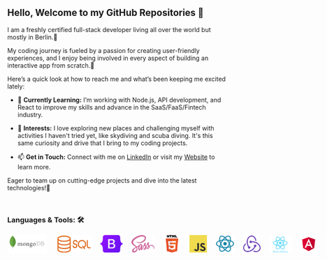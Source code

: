 <!--

- 🔭 I’m currently working on ...
- 🌱 I’m currently learning ...
- 👯 I’m looking to collaborate on ...
- 🤔 I’m looking for help with ...
- 💬 Ask me about ...
- 📫 How to reach me: ...
- 😄 Pronouns: ...
- ⚡ Fun fact: ...
-->

## Hello, Welcome to my GitHub Repositories 👋


I am a freshly certified full-stack developer living all over the world but mostly in Berlin.💚

My coding journey is fueled by a passion for creating user-friendly experiences, and I enjoy being involved in every aspect of building an interactive app from scratch.🔅


Here’s a quick look at how to reach me and what’s been keeping me excited lately:

- 🌱 **Currently Learning:** I’m working with Node.js, API development, and React to improve my skills and advance in the SaaS/FaaS/Fintech industry.
  
- 🎵 **Interests:** I love exploring new places and challenging myself with activities I haven't tried yet, like skydiving and scuba diving. It's this same curiosity and drive that I bring to my coding projects.
  
- 📫 **Get in Touch:** Connect with me on [LinkedIn](https://www.linkedin.com/in/alina-leinweber/) or visit my [Website](https://alinalein.github.io/portfolio_beta/) to learn more.


Eager to team up on cutting-edge projects and dive into the latest technologies!👯

&nbsp;

### Languages & Tools: 🛠️


<p style="margin: 0; line-height: 1; display: flex; align-items: center;">
    <img src="https://raw.githubusercontent.com/alinalein/alinalein/refs/heads/main/svgs/MongoDB.svg" alt="MongoDB" style="height: 45px; margin-right: 20px;"/>
  <img src="https://raw.githubusercontent.com/alinalein/alinalein/refs/heads/main/svgs/Sql.svg" alt="SQL" style="height: 40px; margin-right: 20px;"/>
  <img src="https://raw.githubusercontent.com/alinalein/alinalein/refs/heads/main/svgs/Bootstrap.svg" alt="Bootstrap" style="height: 40px; margin-right: 20px;"/>
  <img src="https://raw.githubusercontent.com/alinalein/alinalein/refs/heads/main/svgs/sass-1.svg" alt="SASS" style="height: 40px; margin-right: 20px;"/>
  <img src="https://raw.githubusercontent.com/alinalein/alinalein/refs/heads/main/svgs/HTML5.svg" alt="HTML" style="height: 40px; margin-right: 20px;"/>
  <img src="https://raw.githubusercontent.com/alinalein/alinalein/refs/heads/main/svgs/JavaScript.svg" alt="JavaScript" style="height: 40px; margin-right: 20px;"/>
  <img src="https://raw.githubusercontent.com/alinalein/alinalein/refs/heads/main/svgs/React.svg" alt="React" style="height: 40px; margin-right: 20px;"/>
  <img src="https://raw.githubusercontent.com/alinalein/alinalein/refs/heads/main/svgs/Redux.svg" alt="Redux" style="height: 40px; margin-right: 20px;"/>
  <img src="https://raw.githubusercontent.com/alinalein/alinalein/refs/heads/main/svgs/ReactNative.svg" alt="ReactNative" style="height: 40px; margin-right: 20px;"/>
  <img src="https://raw.githubusercontent.com/alinalein/alinalein/refs/heads/main/svgs/Angular.svg" alt="Angular" style="height: 40px; margin-right: 20px;"/>
  <img src="https://raw.githubusercontent.com/alinalein/alinalein/refs/heads/main/svgs/Typescript.svg" alt="Typescript" style="height: 40px; margin-right: 20px;"/>
  <img src="https://raw.githubusercontent.com/alinalein/alinalein/refs/heads/main/svgs/Node_js.svg" alt="Node" style="height: 40px; margin-right: 20px;"/>
  <img src="https://raw.githubusercontent.com/alinalein/alinalein/refs/heads/main/svgs/Express.svg" alt="Express" style="height: 40px; margin-right: 20px;"/>
  <img src="https://raw.githubusercontent.com/alinalein/alinalein/refs/heads/main/svgs/Postman.svg" alt="Postman" style="height: 40px; margin-right: 20px;"/>
  <img src="https://raw.githubusercontent.com/alinalein/alinalein/refs/heads/main/svgs/Cucumber.svg" alt="Cucumber" style="height: 40px; margin-right: 20px;"/>
  <img src="https://raw.githubusercontent.com/alinalein/alinalein/refs/heads/main/svgs/Jest.svg" alt="Jest" style="height: 40px; margin-right: 20px;"/>
  <img src="https://raw.githubusercontent.com/alinalein/alinalein/refs/heads/main/svgs/AWS.svg" alt="AWS" style="height: 45px; margin-right: 20px;"/>
  <img src="https://raw.githubusercontent.com/alinalein/alinalein/refs/heads/main/svgs/Firebase.svg" alt="Firebase" style="height: 30px; margin-right: 20px;"/>
</p>





